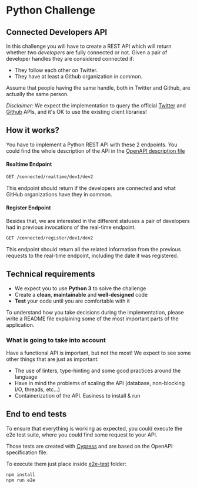 # Python Challenge

## Connected Developers API
In this challenge you will have to create a REST API which will return whether two 
_developers_ are fully connected or not. Given a pair of developer handles they are 
considered connected if:

* They follow each other on Twitter.
* They have at least a Github organization in common.

Assume that people having the same handle, both in Twitter and Github, are actually 
the same person.

_Disclaimer:_ We expect the implementation to query the official 
[Twitter](https://developer.twitter.com/en/docs) and 
[Github](https://docs.github.com/en/rest) APIs, and it's OK to use the existing 
client libraries!

## How it works?

You have to implement a Python REST API with these 2 endpoints. 
You could find the whole description of the API in the [OpenAPI description file](/api.definition.yaml)

#### Realtime Endpoint 

```bash
GET /connected/realtime/dev1/dev2
```

This endpoint should return if the developers are connected and what GitHub 
organizations have they in common.

#### Register Endpoint

Besides that, we are interested in the different statuses a pair of developers had 
in previous invocations of the real-time endpoint.

```bash
GET /connected/register/dev1/dev2
```

This endpoint should return all the related information from the previous requests to
the real-time endpoint, including the date it was registered.

## Technical requirements

* We expect you to use **Python 3** to solve the challenge
* Create a **clean**, **maintainable** and **well-designed** code
* **Test** your code until you are comfortable with it

To understand how you take decisions during the implementation, please write a README 
file explaining some of the most important parts of the application.

### What is going to take into account  
 
Have a functional API is important, but not the most! We expect to see some other
things that are just as important:

* The use of linters, type-hinting and some good practices around the language
* Have in mind the problems of scaling the API (database, non-blocking I/O, threads, etc...)
* Containerization of the API. Easiness to install & run

## End to end tests

To ensure that everything is working as expected, you could execute the e2e test suite, 
where you could find some request to your API. 

Those tests are created with [Cypress](https://www.cypress.io/) and are based on the
OpenAPI specification file.

To execute them just place inside [e2e-test](./e2e-test) folder:

```bash
npm install
npm run e2e
```

